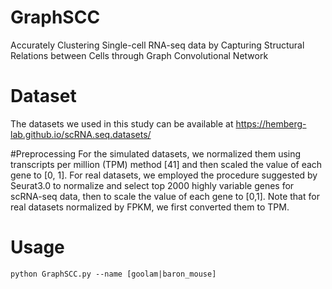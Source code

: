 # GraphSCC
Accurately Clustering Single-cell RNA-seq data by Capturing
Structural Relations between Cells through Graph Convolutional
Network


# Dataset
The datasets we used in this study can be available at
https://hemberg-lab.github.io/scRNA.seq.datasets/


#Preprocessing 
 For the simulated datasets, we normalized
them using transcripts per million (TPM) method [41] and then
scaled the value of each gene to [0, 1]. For real datasets, we
employed the procedure suggested by Seurat3.0 to normalize
and select top 2000 highly variable genes for scRNA-seq data,
then to scale the value of each gene to [0,1]. Note that for real
datasets normalized by FPKM, we first converted them to TPM.

# Usage
```
python GraphSCC.py --name [goolam|baron_mouse]
```

